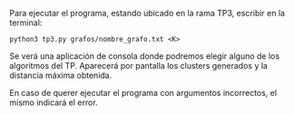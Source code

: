 Para ejecutar el programa, estando ubicado en la rama TP3, escribir en la terminal:

`python3 tp3.py grafos/nombre_grafo.txt <K>`

Se verá una aplicación de consola donde podremos elegir alguno de los algoritmos del TP. Aparecerá por pantalla los clusters generados y la distancia máxima obtenida. 

En caso de querer ejecutar el programa con argumentos incorrectos, el mismo indicará el error. 